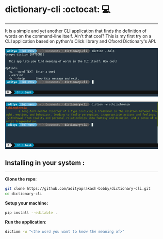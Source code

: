 # dictionary-cli :octocat: :computer: 
***
It is a simple and yet another CLI application that finds the definition of words on the command-line itself. Ain't that cool? This is my first try on a CLI application based on python's Click library and Ofxord Dictionary's API.


![help text](https://raw.githubusercontent.com/adityaprakash-bobby/dictionary-cli/master/images/20181012_014655.png "start up")


![example](https://raw.githubusercontent.com/adityaprakash-bobby/dictionary-cli/master/images/20181012_014756.png "example")


## Installing in your system : 
---

**Clone the repo:** 
```bash
git clone https://github.com/adityaprakash-bobby/dictionary-cli.git
cd dictionary-cli
```
**Setup your machine:**
```bash
pip install --editable .
```
**Run the application:**
```bash
diction -w "<the word you want to know the meaning of>"
```
